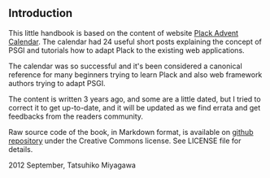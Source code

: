 ## Introduction

This little handbook is based on the content of website [Plack Advent Calendar](http://advent.plackperl.org/). The calendar had 24 useful short posts explaining the concept of PSGI and tutorials how to adapt Plack to the existing web applications.

The calendar was so successful and it's been considered a canonical reference for many beginners trying to learn Plack and also web framework authors trying to adapt PSGI.

The content is written 3 years ago, and some are a little dated, but I tried to correct it to get up-to-date, and it will be updated as we find errata and get feedbacks from the readers community.

Raw source code of the book, in Markdown format, is available on [github repository](https://github.com/miyagawa/plack-handbook) under the Creative Commons license. See LICENSE file for details.

2012 September, Tatsuhiko Miyagawa

